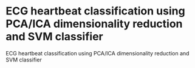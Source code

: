 # ECG heartbeat classification using PCA/ICA dimensionality reduction and SVM classifier  
ECG heartbeat classification using PCA/ICA dimensionality reduction and SVM classifier 
